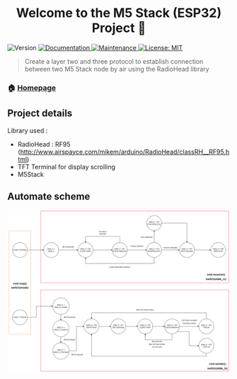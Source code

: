 <h1 align="center">Welcome to the M5 Stack (ESP32) Project 👋</h1>
<p>
  <img alt="Version" src="https://img.shields.io/badge/version-1.0.0-blue.svg?cacheSeconds=2592000" />
  <a href="https://github.com/TheToto318/IoT_stack/blob/main/README.md" target="_blank">
    <img alt="Documentation" src="https://img.shields.io/badge/documentation-yes-brightgreen.svg" />
  </a>
  <a href="https://github.com/TheToto318/IoT_stack/graphs/commit-activity" target="_blank">
    <img alt="Maintenance" src="https://img.shields.io/badge/Maintained%3F-yes-green.svg" />
  </a>
  <a href="https://github.com/TheToto318/IoT_stack/blob/main/LICENSE" target="_blank">
    <img alt="License: MIT" src="https://img.shields.io/github/license/TheToto318/IoT_Stack" />
  </a>
</p>

> Create a layer two and three protocol to establish connection between two M5 Stack node by air using the RadioHead library

### 🏠 [Homepage](https://github.com/TheToto318/SAE32)

## Project details 
Library used :
  - RadioHead : RF95 (http://www.airspayce.com/mikem/arduino/RadioHead/classRH__RF95.html)
  - TFT Terminal for display scrolling
  - M5Stack

## Automate scheme
![Workflow](./Automate%20Scheme.drawio.png)